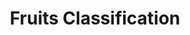 ---
license: mit
title: Fruits Classification
sdk: gradio
emoji: 👀
colorFrom: green
colorTo: blue
app_file: app.py
sdk_version: 5.34.2
---